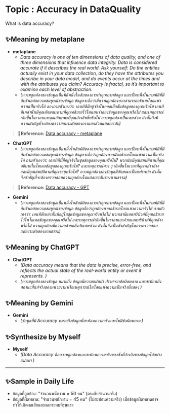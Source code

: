 # Topic : Accuracy in DataQuality  
What is data accuracy?

## **✨Meaning by metaplane**  
- **metaplane**  
  - *Data accuracy is one of ten dimensions of data quality, and one of three dimensions that influence data integrity. Data is considered accurate if it describes the real world. Ask yourself: Do the entities actually exist in your data collection, do they have the attributes you describe in your data model, and do events occur at the times and with the attributes you claim? Accuracy is fractal, so it’s important to examine each level of abstraction.*  
  - *(ความถูกต้องของข้อมูลเป็นมิติหนึ่งในสิบของการทำคุณภาพข้อมูล และเป็นหนึ่งในสามมิติที่มีอิทธิพลต่อความสมบูรณ์ของข้อมูล ข้อมูลจะถือว่ามีความถูกต้องหากสามารถอธิบายโลกแห่งความเป็นจริงได้ ลองถามตัวเองว่า: เอนทิตีมีอยู่จริงในคอลเล็กชันข้อมูลของคุณหรือไม่ เอนทิตีเหล่านั้นมีคุณลักษณะตามที่คุณอธิบายไว้ในแบบจำลองข้อมูลของคุณหรือไม่ และเหตุการณ์เกิดขึ้นในเวลาและคุณลักษณะที่คุณอ้างสิทธิ์หรือไม่ ความถูกต้องเป็นเศษส่วน ดังนั้นจึงมีความสำคัญที่จะต้องตรวจสอบระดับของการแยกส่วนแต่ละระดับ)*  
> **🔗Reference:** [Data accuracy - metaplane](https://www.metaplane.dev/blog/data-accuracy-definition-examples)
- **ChatGPT**  
  - *(ความถูกต้องของข้อมูลเป็นหนึ่งในสิบมิติของการทำคุณภาพข้อมูล และเป็นหนึ่งในสามมิติที่มีอิทธิพลต่อความสมบูรณ์ของข้อมูล ข้อมูลจะถือว่าถูกต้องหากมันอธิบายโลกแห่งความเป็นจริงได้ ถามตัวเองว่า: เอนทิตีที่มีอยู่จริงในชุดข้อมูลของคุณหรือไม่? พวกมันมีคุณสมบัติตามที่คุณอธิบายในโมเดลข้อมูลของคุณหรือไม่? และเหตุการณ์ต่าง ๆ เกิดขึ้นในเวลาที่คุณกล่าวอ้างและมีคุณสมบัติตามที่คุณระบุหรือไม่? ความถูกต้องของข้อมูลมีลักษณะเป็นแฟรกทัล ดังนั้นจึงสำคัญที่จะต้องตรวจสอบความถูกต้องในแต่ละระดับของนามธรรม)*  
> **🔗Reference:** [Data accuracy - GPT](https://chatgpt.com/share/676fbb00-8168-8007-a5f7-ba24691a2b46)
- **Gemini**  
  - *(ความถูกต้องของข้อมูลเป็นหนึ่งในสิบมิติของการทำคุณภาพข้อมูล และเป็นหนึ่งในสามมิติที่มีอิทธิพลต่อความสมบูรณ์ของข้อมูล ข้อมูลถือว่าถูกต้องหากอธิบายโลกแห่งความจริงได้
ถามตัวเองว่า: เอนทิตีเหล่านั้นมีอยู่ในชุดข้อมูลของคุณจริงหรือไม่ พวกเขามีแอตทริบิวต์ที่คุณอธิบายไว้ในโมเดลข้อมูลของคุณหรือไม่ และเหตุการณ์เกิดขึ้นในเวลาและด้วยแอตทริบิวต์ที่คุณอ้างหรือไม่
ความถูกต้องมีความคล้ายคลึงกับเศษส่วน ดังนั้นจึงเป็นสิ่งสำคัญในการตรวจสอบแต่ละระดับของนามธรรม)*  

## ✨Meaning by ChatGPT  
- **ChatGPT**  
  - *(Data accuracy means that the data is precise, error-free, and reflects the actual state of the real-world entity or event it represents. )*
  - *(ความถูกต้องของข้อมูล หมายถึง ข้อมูลมีความแม่นยำ ปราศจากข้อผิดพลาด และสะท้อนถึงสถานะที่แท้จริงของหน่วยงานหรือเหตุการณ์ในโลกแห่งความเป็นจริงที่แสดง )*  

## ✨Meaning by Gemini  
- **Gemini**  
  - *(ข้อมูลที่มี Accuracy หมายถึงข้อมูลที่สะท้อนความจริงและไม่มีข้อผิดพลาด  )*  

## **✨Synthesize by Myself**
- **Myself**
  - *(Data Accuracy คือความถูกต้องและสะท้อนความจริงของสิ่งที่อ้างอิงของข้อมูลได้อย่างแม่นยำ   )*  
---

## **✨Sample in Daily Life**  
- ข้อมูลที่ถูกต้อง: "จำนวนพนักงาน = 50 คน" (ตรงกับจำนวนจริง)  
- ข้อมูลที่ผิดพลาด: "จำนวนพนักงาน = 45 คน" (ไม่สะท้อนความจริง)
เมื่อข้อมูลผิดพลาดอาจทำให้เกิดผลเสียและผลกระทบที่รุนแรง

